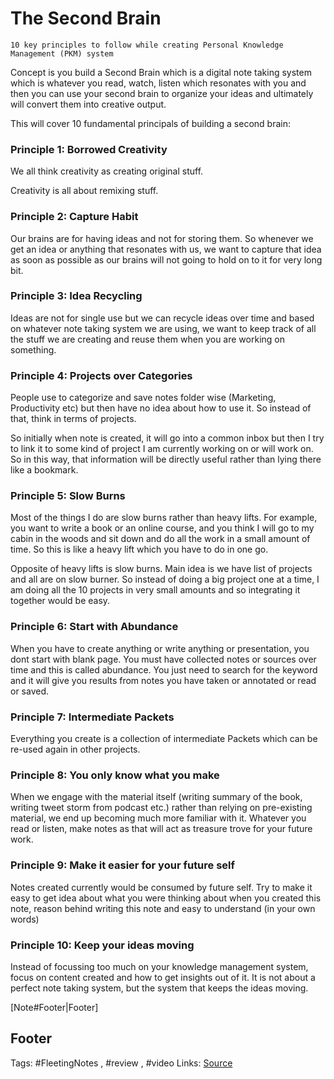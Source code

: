# The Second Brain

`10 key principles to follow while creating Personal Knowledge Management (PKM) system`

Concept is you build a Second Brain which is a digital note taking system which is whatever you read, watch, listen which resonates with you and then you can use your second brain to organize your ideas and ultimately will convert them into creative output.

This will cover 10 fundamental principals of building a second brain:

### Principle 1:  Borrowed Creativity

We all think creativity as creating original stuff.

Creativity is all about remixing stuff.

### Principle 2: Capture Habit

Our brains are for having ideas and not for storing them. So whenever we get an idea or anything that resonates with us, we want to capture that idea as soon as possible as our brains will not going to hold on to it for very long bit.

### Principle 3: Idea Recycling

Ideas are not for single use but we can recycle ideas over time and based on whatever note taking system we are using, we want to keep track of all the stuff we are creating and reuse them when you are working on something.

### Principle 4: Projects over Categories

People use to categorize and save notes folder wise \(Marketing, Productivity etc\) but then have no idea about how to use it. So instead of that, think in terms of projects.

So initially when note is created, it will go into a common inbox but then I try to link it to some kind of project I am currently working on or will work on. So in this way, that information will be directly useful rather than lying there like a bookmark.

### Principle 5:  Slow Burns

Most of the things I do are slow burns rather than heavy lifts. For example, you want to write a book or an online course, and you think I will go to my cabin in the woods and sit down and do all the work in a small amount of time. So this is like a heavy lift which you have to do in one go.

Opposite of heavy lifts is slow burns. Main idea is we have list of projects and all are on slow burner. So instead of doing a big project one at a time, I am doing all the 10 projects in very small amounts and so integrating it together would be easy.

### Principle 6: Start with Abundance

When you have to create anything or write anything or presentation, you dont start with blank page. You must have collected notes or sources over time and this is called abundance. You just need to search for the keyword and it will give you results from notes you have taken or annotated or read or saved.

### Principle 7: Intermediate Packets

Everything you create is a collection of intermediate Packets which can be re-used again in other projects.

### Principle 8: You only know what you make

When we engage with the material itself \(writing summary of the book, writing tweet storm from podcast etc.\) rather than relying on pre-existing material, we end up becoming much more familiar with it. Whatever you read or listen, make notes as that will act as treasure trove for your future work.

### Principle 9: Make it easier for your future self

Notes created currently would be consumed by future self. Try to make it easy to get idea about what you were thinking about when you created this note, reason behind writing this note and easy to understand \(in your own words\)

### Principle 10: Keep your ideas moving

Instead of focussing too much on your knowledge management system, focus on content created and how to get insights out of it. It is not about a perfect note taking system, but the system that keeps the ideas moving.

\[Note\#Footer\|Footer\]

## Footer

Tags: \#FleetingNotes , \#review , \#video Links: [Source](https://www.youtube.com/watch?edufilter=NULL&v=OP3dA2GcAh8&t=76s&ab_channel=AliAbdaal) 

